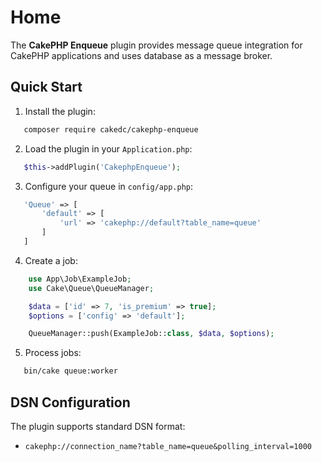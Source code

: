 Home
====

The **CakePHP Enqueue** plugin provides message queue integration for CakePHP applications and uses database as a message broker.

Quick Start
-----------

1. Install the plugin:

```bash
   composer require cakedc/cakephp-enqueue
```

2. Load the plugin in your `Application.php`:

```php
   $this->addPlugin('CakephpEnqueue');
```

3. Configure your queue in `config/app.php`:

```php
   'Queue' => [
       'default' => [
           'url' => 'cakephp://default?table_name=queue'
       ]
   ]
```

4. Create a job:

```php
    use App\Job\ExampleJob;
    use Cake\Queue\QueueManager;

    $data = ['id' => 7, 'is_premium' => true];
    $options = ['config' => 'default'];

    QueueManager::push(ExampleJob::class, $data, $options);
```

5. Process jobs:

```bash
   bin/cake queue:worker
```

DSN Configuration
-----------------

The plugin supports standard DSN format:
- `cakephp://connection_name?table_name=queue&polling_interval=1000`
